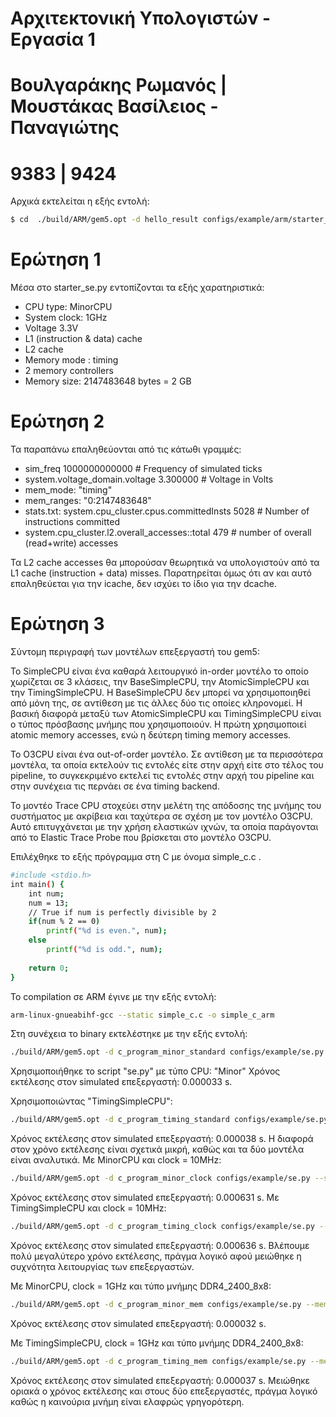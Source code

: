 # Αρχιτεκτονική Υπολογιστών - Εργασία 1 
# Βουλγαράκης Ρωμανός | Μουστάκας Βασίλειος - Παναγιώτης
# 9383 | 9424

Αρχικά εκτελείται η εξής εντολή:

```sh
$ cd  ./build/ARM/gem5.opt -d hello_result configs/example/arm/starter_se.py--cpu="minor" "tests/test-progs/hello/bin/arm/linux/hello"
```
# Ερώτηση 1 
Μέσα στο starter_se.py εντοπίζονται τα εξής χαρατηριστικά:
* CPU type: MinorCPU
* System clock: 1GHz
* Voltage 3.3V  
* L1 (instruction & data) cache
* L2 cache
* Memory mode :	timing
* 2 memory controllers
* Memory size: 2147483648 bytes = 2 GB

# Ερώτηση 2
Τα παραπάνω επαληθεύονται από τις κάτωθι γραμμές:
* sim_freq  1000000000000 # Frequency of simulated ticks
* system.voltage_domain.voltage 3.300000  # Voltage in Volts
* mem_mode: "timing"
* mem_ranges: "0:2147483648"
* stats.txt: system.cpu_cluster.cpus.committedInsts           5028                       # Number of instructions committed
* system.cpu_cluster.l2.overall_accesses::total          479                       # number of overall (read+write) accesses

Τα L2 cache accesses θα μπορούσαν θεωρητικά να υπολογιστούν από τα L1 cache (instruction + data) misses. Παρατηρείται όμως ότι αν και αυτό επαληθεύεται για την icache, δεν ισχύει το ίδιο για την dcache.  

# Ερώτηση 3

Σύντομη περιγραφή των μοντέλων επεξεργαστή του gem5:

To SimpleCPU είναι ένα καθαρά λειτουργικό in-order μοντέλο το οποίο χωρίζεται σε 3 κλάσεις, την BaseSimpleCPU, την AtomicSimpleCPU και την TimingSimpleCPU. Η BaseSimpleCPU δεν μπορεί να χρησιμοποιηθεί από μόνη της, σε αντίθεση με τις άλλες δύο τις οποίες κληρονομεί. Η βασική διαφορά μεταξύ των AtomicSimpleCPU και TimingSimpleCPU είναι ο τύπος πρόσβασης μνήμης που χρησιμοποιούν. Η πρώτη χρησιμοποιεί atomic memory accesses, ενώ η δεύτερη timing memory accesses.

Το O3CPU είναι ένα out-of-order μοντέλο. Σε αντίθεση με τα περισσότερα μοντέλα, τα οποία εκτελούν τις εντολές είτε στην αρχή είτε στο τέλος του pipeline, το συγκεκριμένο εκτελεί τις εντολές στην αρχή του pipeline και στην συνέχεια τις περνάει σε ένα timing backend.

Το μοντέο Trace CPU στοχεύει στην μελέτη της απόδοσης της μνήμης του συστήματος με ακρίβεια και ταχύτερα σε σχέση  με τον μοντέλο O3CPU.  Αυτό επιτυγχάνεται με την χρήση ελαστικών ιχνών, τα οποία παράγονται από το Elastic Trace Probe που βρίσκεται στο μοντέλο O3CPU.



Επιλέχθηκε το εξής πρόγραμμα στη C με όνομα simple_c.c .
```sh
#include <stdio.h>
int main() {
    int num;
    num = 13;
    // True if num is perfectly divisible by 2
    if(num % 2 == 0)
        printf("%d is even.", num);
    else
        printf("%d is odd.", num);
    
    return 0;
}

```

To compilation σε ARM έγινε με την εξής εντολή:
```sh
arm-linux-gnueabihf-gcc --static simple_c.c -o simple_c_arm
```
Στη συνέχεια το binary εκτελέστηκε με την εξής εντολή:
```sh
./build/ARM/gem5.opt -d c_program_minor_standard configs/example/se.py --cpu-type="MinorCPU" --caches --cmd=tests/test-progs/hello/bin/arm/linux/simple_c_arm
```
Χρησιμοποιήθηκε το script "se.py" με τύπο CPU: "Minor"
Χρόνος εκτέλεσης στον simulated επεξεργαστή: 0.000033 s.

Χρησιμοποιώντας "TimingSimpleCPU":
```sh
./build/ARM/gem5.opt -d c_program_timing_standard configs/example/se.py --cpu-type="TimingSimpleCPU" --caches --cmd=tests/test-progs/hello/bin/arm/linux/simple_c_arm
```
Χρόνος εκτέλεσης στον simulated επεξεργαστή: 0.000038 s.
Η διαφορά στον χρόνο εκτέλεσης είναι σχετικά μικρή, καθώς και τα δύο μοντέλα είναι αναλυτικά.
Με MinorCPU και clock = 10MHz:
```sh
./build/ARM/gem5.opt -d c_program_minor_clock configs/example/se.py --sys-clock=10Mhz --cpu-type="MinorCPU" --caches --cmd=tests/test-progs/hello/bin/arm/linux/simple_c_arm
```
Χρόνος εκτέλεσης στον simulated επεξεργαστή: 0.000631 s.
Με TimingSimpleCPU και clock = 10MHz:
```sh
./build/ARM/gem5.opt -d c_program_timing_clock configs/example/se.py --sys-clock=10Mhz --cpu-type="TimingSimpleCPU" --caches --cmd=tests/test-progs/hello/bin/arm/linux/simple_c_arm
```
Χρόνος εκτέλεσης στον simulated επεξεργαστή: 0.000636 s.
Βλέπουμε πολύ μεγαλύτερο χρόνο εκτέλεσης, πράγμα λογικό αφού μειώθηκε η συχνότητα λειτουργίας των επεξεργαστών.

Με MinorCPU, clock = 1GHz και τύπο μνήμης DDR4_2400_8x8: 
```sh
./build/ARM/gem5.opt -d c_program_minor_mem configs/example/se.py --mem-type=DDR4_2400_8x8 --cpu-type="MinorCPU" --caches --cmd=tests/test-progs/hello/bin/arm/linux/simple_c_arm
```
Χρόνος εκτέλεσης στον simulated επεξεργαστή: 0.000032 s.

Με TimingSimpleCPU, clock = 1GHz και τύπο μνήμης DDR4_2400_8x8: 
```sh
./build/ARM/gem5.opt -d c_program_timing_mem configs/example/se.py --mem-type=DDR4_2400_8x8 --cpu-type="TimingSimpleCPU" --caches --cmd=tests/test-progs/hello/bin/arm/linux/simple_c_arm
```
Χρόνος εκτέλεσης στον simulated επεξεργαστή: 0.000037 s.
Μειώθηκε οριακά ο χρόνος εκτέλεσης και στους δύο επεξεργαστές, πράγμα λογικό καθώς η καινούρια μνήμη είναι ελαφρώς γρηγορότερη.
